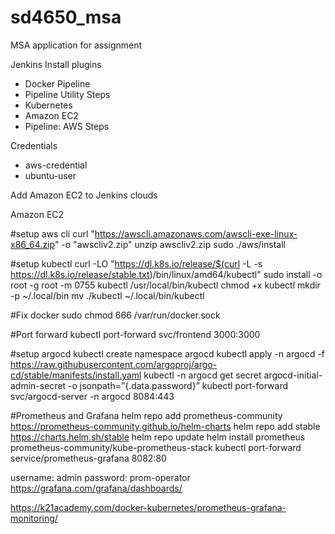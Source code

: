 # sd4650_msa

MSA application for assignment

Jenkins
Install plugins

- Docker Pipeline
- Pipeline Utility Steps
- Kubernetes
- Amazon EC2
- Pipeline: AWS Steps

Credentials

- aws-credential
- ubuntu-user

Add Amazon EC2 to Jenkins clouds

Amazon EC2

#setup aws cli
curl "https://awscli.amazonaws.com/awscli-exe-linux-x86_64.zip" -o "awscliv2.zip"
unzip awscliv2.zip
sudo ./aws/install

#setup kubectl
curl -LO "https://dl.k8s.io/release/$(curl -L -s https://dl.k8s.io/release/stable.txt)/bin/linux/amd64/kubectl"
sudo install -o root -g root -m 0755 kubectl /usr/local/bin/kubectl
chmod +x kubectl
mkdir -p ~/.local/bin
mv ./kubectl ~/.local/bin/kubectl

#Fix docker
sudo chmod 666 /var/run/docker.sock

#Port forward
kubectl port-forward svc/frontend 3000:3000

#setup argocd
kubectl create namespace argocd
kubectl apply -n argocd -f https://raw.githubusercontent.com/argoproj/argo-cd/stable/manifests/install.yaml
kubectl -n argocd get secret argocd-initial-admin-secret -o jsonpath=”{.data.password}”
kubectl port-forward svc/argocd-server -n argocd 8084:443

#Prometheus and Grafana
helm repo add prometheus-community https://prometheus-community.github.io/helm-charts
helm repo add stable https://charts.helm.sh/stable
helm repo update
helm install prometheus prometheus-community/kube-prometheus-stack
kubectl port-forward service/prometheus-grafana 8082:80

username: admin
password: prom-operator
https://grafana.com/grafana/dashboards/

https://k21academy.com/docker-kubernetes/prometheus-grafana-monitoring/
